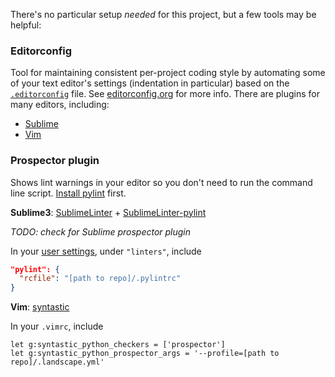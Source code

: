 There's no particular setup _needed_ for this project, but a few tools may be helpful:

### Editorconfig

Tool for maintaining consistent per-project coding style by automating some of your text editor's settings (indentation in particular) based on the [`.editorconfig`](https://github.com/aisapatino/sjfnw/blob/master/.editorconfig) file. See [editorconfig.org](http://editorconfig.org/) for more info. There are plugins for many editors, including:

  - [Sublime](https://github.com/sindresorhus/editorconfig-sublime#readme)
  - [Vim](https://github.com/editorconfig/editorconfig-vim#readme)

### Prospector plugin

Shows lint warnings in your editor so you don't need to run the command line script. [Install pylint](linters.md) first.

**Sublime3**: [SublimeLinter](http://sublimelinter.readthedocs.org/en/latest/) + [SublimeLinter-pylint](https://packagecontrol.io/packages/SublimeLinter-pylint)

_TODO: check for Sublime prospector plugin_

In your [user settings](http://sublimelinter.readthedocs.org/en/latest/settings.html#settings-sources), under `"linters"`, include

```json
"pylint": {
  "rcfile": "[path to repo]/.pylintrc"
}
```

**Vim**: [syntastic](https://github.com/scrooloose/syntastic)

In your `.vimrc`, include

```vim
let g:syntastic_python_checkers = ['prospector']
let g:syntastic_python_prospector_args = '--profile=[path to repo]/.landscape.yml'
```

